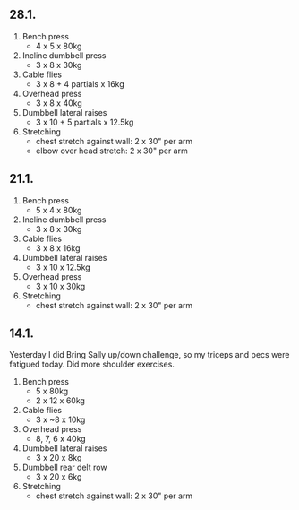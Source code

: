 ## 28.1.

1. Bench press
   - 4 x 5 x 80kg
2. Incline dumbbell press
   - 3 x 8 x 30kg
3. Cable flies
   - 3 x 8 + 4 partials x 16kg
4. Overhead press
   - 3 x 8 x 40kg
5. Dumbbell lateral raises
   - 3 x 10 + 5 partials x 12.5kg
6. Stretching
   - chest stretch against wall: 2 x 30" per arm
   - elbow over head stretch: 2 x 30" per arm

## 21.1.

1. Bench press
   - 5 x 4 x 80kg
2. Incline dumbbell press
   - 3 x 8 x 30kg
3. Cable flies
   - 3 x 8 x 16kg
4. Dumbbell lateral raises
   - 3 x 10 x 12.5kg
5. Overhead press
   - 3 x 10 x 30kg
6. Stretching
   - chest stretch against wall: 2 x 30" per arm

## 14.1.

Yesterday I did Bring Sally up/down challenge, so my triceps and pecs were
fatigued today. Did more shoulder exercises.

1. Bench press
   - 5 x 80kg
   - 2 x 12 x 60kg
2. Cable flies
   - 3 x ~8 x 10kg
3. Overhead press
   - 8, 7, 6 x 40kg
4. Dumbbell lateral raises
   - 3 x 20 x 8kg
5. Dumbbell rear delt row
   - 3 x 20 x 6kg
6. Stretching
   - chest stretch against wall: 2 x 30" per arm
